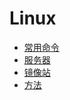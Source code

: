 # Linux

- [常用命令](Command/README.md)
- [服务器](Server/README.md)
- [镜像站](mirrors.md)
- [方法](method/README.md)